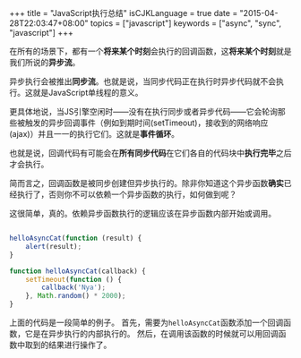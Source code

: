 +++
title  = "JavaScript执行总结"
isCJKLanguage = true
date = "2015-04-28T22:03:47+08:00"
topics = ["javascript"]
keywords = ["async", "sync", "javascript"]
+++

在所有的场景下，都有一个**将来某个时刻**会执行的回调函数，这**将来某个时刻**就是我们所说的**异步流**。

异步执行会被推出**同步流**。也就是说，当同步代码正在执行时异步代码就不会执行。这就是JavaScript单线程的意义。

更具体地说，当JS引擎空闲时——没有在执行同步或者异步代码——它会轮询那些被触发的异步回调事件（例如到期时间(setTimeout)，接收到的网络响应(ajax)）并且一一的执行它们。这就是**事件循环**。

也就是说，回调代码有可能会在**所有同步代码**在它们各自的代码块中**执行完毕**之后才会执行。

简而言之，回调函数是被同步创建但异步执行的。除非你知道这个异步函数**确实**已经执行了，否则你不可以依赖一个异步函数的执行，如何做到呢？

这很简单，真的。依赖异步函数执行的逻辑应该在异步函数内部开始或调用。

```javascript

helloAsyncCat(function (result) {
    alert(result);
}

function helloAsyncCat(callback) {
    setTimeout(function () {
        callback('Nya');
    }, Math.random() * 2000);
}

```

上面的代码是一段简单的例子。
首先，需要为`helloAsyncCat`函数添加一个回调函数，它是在异步执行的内部执行的。
然后，在调用该函数的时候就可以用回调函数中取到的结果进行操作了。
